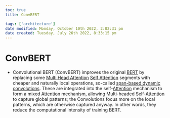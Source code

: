 ```yaml
---
toc: true
title: ConvBERT

tags: ['architecture']
date modified: Monday, October 10th 2022, 2:02:31 pm
date created: Tuesday, July 26th 2022, 8:33:15 pm
---
```


# ConvBERT
- Convolutional BERT (ConvBERT) improves the original [BERT](BERT.md) by replacing some [Multi Head Attention](Multi%20Head%20Attention.md) [Self Attention](Self%20Attention.md) segments with cheaper and naturally local operations, so-called [span-based dynamic convolutions](span-based%20dynamic%20convolutions). These are integrated into the self-[Attention](Attention.md) mechanism to form a mixed [Attention](Attention.md) mechanism, allowing Multi-headed Self-[Attention](Attention.md) to capture global patterns; the Convolutions focus more on the local patterns, which are otherwise captured anyway. In other words, they reduce the computational intensity of training BERT.



